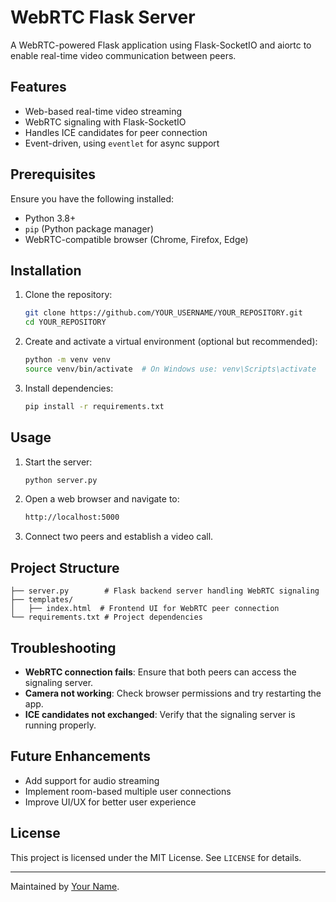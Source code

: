# WebRTC Flask Server

A WebRTC-powered Flask application using Flask-SocketIO and aiortc to enable real-time video communication between peers.

## Features
- Web-based real-time video streaming
- WebRTC signaling with Flask-SocketIO
- Handles ICE candidates for peer connection
- Event-driven, using `eventlet` for async support

## Prerequisites
Ensure you have the following installed:
- Python 3.8+
- `pip` (Python package manager)
- WebRTC-compatible browser (Chrome, Firefox, Edge)

## Installation

1. Clone the repository:
   ```sh
   git clone https://github.com/YOUR_USERNAME/YOUR_REPOSITORY.git
   cd YOUR_REPOSITORY
   ```
2. Create and activate a virtual environment (optional but recommended):
   ```sh
   python -m venv venv
   source venv/bin/activate  # On Windows use: venv\Scripts\activate
   ```
3. Install dependencies:
   ```sh
   pip install -r requirements.txt
   ```

## Usage

1. Start the server:
   ```sh
   python server.py
   ```
2. Open a web browser and navigate to:
   ```sh
   http://localhost:5000
   ```
3. Connect two peers and establish a video call.

## Project Structure
```
├── server.py        # Flask backend server handling WebRTC signaling
├── templates/
│   ├── index.html  # Frontend UI for WebRTC peer connection
└── requirements.txt # Project dependencies
```

## Troubleshooting
- **WebRTC connection fails**: Ensure that both peers can access the signaling server.
- **Camera not working**: Check browser permissions and try restarting the app.
- **ICE candidates not exchanged**: Verify that the signaling server is running properly.

## Future Enhancements
- Add support for audio streaming
- Implement room-based multiple user connections
- Improve UI/UX for better user experience

## License
This project is licensed under the MIT License. See `LICENSE` for details.

---
Maintained by [Your Name](https://github.com/YOUR_USERNAME).
